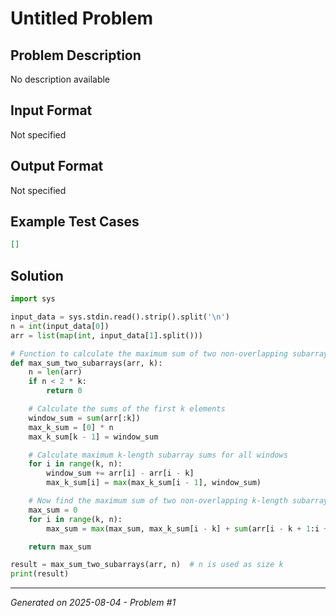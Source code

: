 # Untitled Problem

## Problem Description
No description available

## Input Format
Not specified

## Output Format
Not specified

## Example Test Cases
```json
[]
```

## Solution
```python
import sys

input_data = sys.stdin.read().strip().split('\n')
n = int(input_data[0])
arr = list(map(int, input_data[1].split()))

# Function to calculate the maximum sum of two non-overlapping subarrays of size k
def max_sum_two_subarrays(arr, k):
    n = len(arr)
    if n < 2 * k:
        return 0

    # Calculate the sums of the first k elements
    window_sum = sum(arr[:k])
    max_k_sum = [0] * n
    max_k_sum[k - 1] = window_sum

    # Calculate maximum k-length subarray sums for all windows
    for i in range(k, n):
        window_sum += arr[i] - arr[i - k]
        max_k_sum[i] = max(max_k_sum[i - 1], window_sum)

    # Now find the maximum sum of two non-overlapping k-length subarrays
    max_sum = 0
    for i in range(k, n):
        max_sum = max(max_sum, max_k_sum[i - k] + sum(arr[i - k + 1:i + 1]))

    return max_sum

result = max_sum_two_subarrays(arr, n)  # n is used as size k
print(result)
```

---
*Generated on 2025-08-04 - Problem #1*